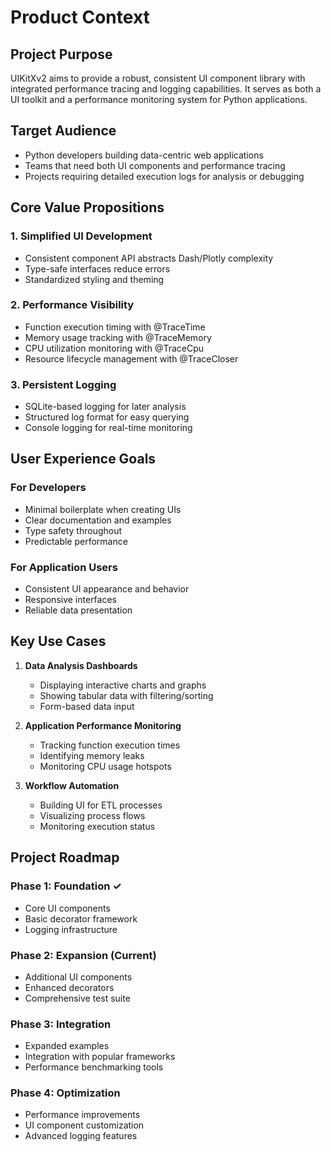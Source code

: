 # Product Context

## Project Purpose
UIKitXv2 aims to provide a robust, consistent UI component library with integrated performance tracing and logging capabilities. It serves as both a UI toolkit and a performance monitoring system for Python applications.

## Target Audience
- Python developers building data-centric web applications
- Teams that need both UI components and performance tracing
- Projects requiring detailed execution logs for analysis or debugging

## Core Value Propositions

### 1. Simplified UI Development
- Consistent component API abstracts Dash/Plotly complexity
- Type-safe interfaces reduce errors
- Standardized styling and theming

### 2. Performance Visibility
- Function execution timing with @TraceTime
- Memory usage tracking with @TraceMemory
- CPU utilization monitoring with @TraceCpu
- Resource lifecycle management with @TraceCloser

### 3. Persistent Logging
- SQLite-based logging for later analysis
- Structured log format for easy querying
- Console logging for real-time monitoring

## User Experience Goals

### For Developers
- Minimal boilerplate when creating UIs
- Clear documentation and examples
- Type safety throughout
- Predictable performance

### For Application Users
- Consistent UI appearance and behavior
- Responsive interfaces
- Reliable data presentation

## Key Use Cases

1. **Data Analysis Dashboards**
   - Displaying interactive charts and graphs
   - Showing tabular data with filtering/sorting
   - Form-based data input

2. **Application Performance Monitoring**
   - Tracking function execution times
   - Identifying memory leaks
   - Monitoring CPU usage hotspots

3. **Workflow Automation**
   - Building UI for ETL processes
   - Visualizing process flows
   - Monitoring execution status

## Project Roadmap

### Phase 1: Foundation ✓
- Core UI components
- Basic decorator framework
- Logging infrastructure

### Phase 2: Expansion (Current)
- Additional UI components
- Enhanced decorators
- Comprehensive test suite

### Phase 3: Integration
- Expanded examples
- Integration with popular frameworks
- Performance benchmarking tools

### Phase 4: Optimization
- Performance improvements
- UI component customization
- Advanced logging features
